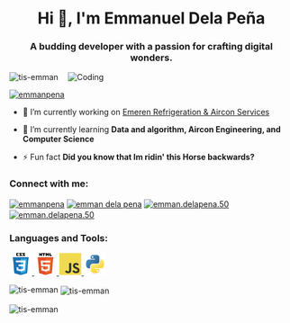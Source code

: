<h1 align="center">Hi 👋, I'm Emmanuel Dela Peña</h1>
<h3 align="center">A budding developer with a passion for crafting digital wonders.</h3>
<img align="right" alt="Coding" width="400" src="https://miro.medium.com/v2/resize:fit:1358/1*zVnWJtyGOX_kUIDm6ccCfQ.gif">

<p align="left"> <img src="https://komarev.com/ghpvc/?username=tis-emman&label=Profile%20views&color=0e75b6&style=flat" alt="tis-emman" /> </p>

<p align="left"> <a href="https://twitter.com/emmanpena" target="blank"><img src="https://img.shields.io/twitter/follow/emmanpena?logo=twitter&style=for-the-badge" alt="emmanpena" /></a> </p>

- 🔭 I’m currently working on [Emeren Refrigeration & Aircon Services](https://www.facebook.com/EMERENairconditionservice)

- 🌱 I’m currently learning **Data and algorithm, Aircon Engineering, and Computer Science**

- ⚡ Fun fact **Did you know that Im ridin' this Horse backwards?**

<h3 align="left">Connect with me:</h3>
<p align="left">
<a href="https://twitter.com/emmanpena" target="blank"><img align="center" src="https://raw.githubusercontent.com/rahuldkjain/github-profile-readme-generator/master/src/images/icons/Social/twitter.svg" alt="emmanpena" height="30" width="40" /></a>
<a href="https://linkedin.com/in/emman dela pena" target="blank"><img align="center" src="https://raw.githubusercontent.com/rahuldkjain/github-profile-readme-generator/master/src/images/icons/Social/linked-in-alt.svg" alt="emman dela pena" height="30" width="40" /></a>
<a href="https://fb.com/emman.delapena.50" target="blank"><img align="center" src="https://raw.githubusercontent.com/rahuldkjain/github-profile-readme-generator/master/src/images/icons/Social/facebook.svg" alt="emman.delapena.50" height="30" width="40" /></a>
<a href="https://instagram.com/emman.delapena.50" target="blank"><img align="center" src="https://raw.githubusercontent.com/rahuldkjain/github-profile-readme-generator/master/src/images/icons/Social/instagram.svg" alt="emman.delapena.50" height="30" width="40" /></a>
</p>

<h3 align="left">Languages and Tools:</h3>
<p align="left"> <a href="https://www.w3schools.com/css/" target="_blank" rel="noreferrer"> <img src="https://raw.githubusercontent.com/devicons/devicon/master/icons/css3/css3-original-wordmark.svg" alt="css3" width="40" height="40"/> </a> <a href="https://www.w3.org/html/" target="_blank" rel="noreferrer"> <img src="https://raw.githubusercontent.com/devicons/devicon/master/icons/html5/html5-original-wordmark.svg" alt="html5" width="40" height="40"/> </a> <a href="https://developer.mozilla.org/en-US/docs/Web/JavaScript" target="_blank" rel="noreferrer"> <img src="https://raw.githubusercontent.com/devicons/devicon/master/icons/javascript/javascript-original.svg" alt="javascript" width="40" height="40"/> </a> <a href="https://www.python.org" target="_blank" rel="noreferrer"> <img src="https://raw.githubusercontent.com/devicons/devicon/master/icons/python/python-original.svg" alt="python" width="40" height="40"/> </a> </p>

<p><img align="left" src="https://github-readme-stats.vercel.app/api/top-langs?username=tis-emman&show_icons=true&locale=en&layout=compact" alt="tis-emman" /></p>

<p>&nbsp;<img align="center" src="https://github-readme-stats.vercel.app/api?username=tis-emman&show_icons=true&locale=en" alt="tis-emman" /></p>

<p><img align="center" src="https://github-readme-streak-stats.herokuapp.com/?user=tis-emman&" alt="tis-emman" /></p>
